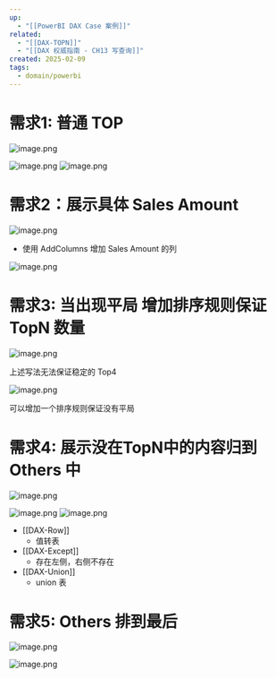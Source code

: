 ```yaml
---
up:
  - "[[PowerBI DAX Case 案例]]"
related:
  - "[[DAX-TOPN]]"
  - "[[DAX 权威指南 - CH13 写查询]]"
created: 2025-02-09
tags:
  - domain/powerbi
---
```


# 需求1: 普通 TOP


![image.png](https://s1.vika.cn/space/2025/02/09/f2a644a3798f4b31bd0251086da15528)



![image.png](https://s1.vika.cn/space/2025/02/09/e87d0fa3711a4f7f8f118e3a4db6c084)
![image.png](https://s1.vika.cn/space/2025/02/09/d9bea66409b448ec8a9adfedcfa3bf24)


# 需求2：展示具体 Sales Amount

![image.png](https://s1.vika.cn/space/2025/02/09/0ebbda9bab704cd6b22ae484095e7244)

- 使用 AddColumns 增加 Sales Amount 的列

![image.png](https://s1.vika.cn/space/2025/02/09/0d7b7606398d4c4eac2852322336cac7)


# 需求3: 当出现平局 增加排序规则保证 TopN 数量


![image.png](https://s1.vika.cn/space/2025/02/09/83081963bb2f423b9b190a446ea77fb6)


上述写法无法保证稳定的 Top4


![image.png](https://s1.vika.cn/space/2025/02/09/d80da47490204738b61dfdfc85205235)

可以增加一个排序规则保证没有平局


# 需求4: 展示没在TopN中的内容归到 Others 中

![image.png](https://s1.vika.cn/space/2025/02/09/103d879f6a5149d68d3e96beb6c77416)



![image.png](https://s1.vika.cn/space/2025/02/09/9f7708a7c520456dbc4c53f51e9af52d)
![image.png](https://s1.vika.cn/space/2025/02/09/fc699e58a60a40358f8fc03d12a6aa88)


- [[DAX-Row]]
	- 值转表
- [[DAX-Except]]
	- 存在左侧，右侧不存在
- [[DAX-Union]]
	- union 表

# 需求5: Others 排到最后


![image.png](https://s1.vika.cn/space/2025/02/09/9a5aa564640944bdbd269eae3c6f2081)

![image.png](https://s1.vika.cn/space/2025/02/09/7146097fe6e54135b5d4307545a2e34d)

